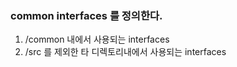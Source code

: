 ### common interfaces 를 정의한다.
1. /common 내에서 사용되는 interfaces
2. /src 를 제외한 타 디렉토리내에서 사용되는 interfaces

